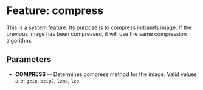 # Feature: compress

This is a system feature. Its purpose is to compress initramfs image.
If the previous image has been compressed, it will use the same compression algorithm.

## Parameters

- **COMPRESS** -- Determines compress method for the image. Valid values are: `gzip`, `bzip2`, `lzma`, `lzo`.
